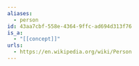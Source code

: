 ```yaml
---
aliases:
  - person
id: 43aa7cbf-558e-4364-9ffc-ad694d313f76
is_a:
  - "[[concept]]"
urls:
  - https://en.wikipedia.org/wiki/Person
---
```

